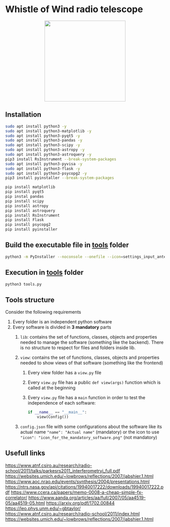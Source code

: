# Whistle of Wind radio telescope

<p align="center">
  <img src="https://github.com/user-attachments/assets/c5fb736e-5ffb-4102-8ebd-a200df3dfa0d" width="256">
</p>

## Installation

```bash
sudo apt install python3 -y
sudo apt install python3-matplotlib -y
sudo apt install python3-pyqt5 -y
sudo apt install python3-pandas -y
sudo apt install python3-scipy -y
sudo apt install python3-astropy -y
sudo apt install python3-astroquery -y
pip3 install RsInstrument --break-system-packages
sudo apt install python3-pyvisa -y
sudo apt install python3-flask -y
sudo apt install python3-psycopg2 -y
pip3 install pyinstaller --break-system-packages
```

```bat
pip install matplotlib
pip install pyqt5
pip instal pandas
pip install scipy
pip install astropy
pip install astroquery
pip install RsInstrument
pip install Flask
pip install psycopg2
pip install pyinstaller
```

## Build the executable file in [tools](./tools) folder

```bash
python3 -m PyInstaller --noconsole --onefile --icon=settings_input_antenna_24dp_0000F5_FILL0_wght400_GRAD0_opsz24.png tools.py
```

## Execution in [tools](./tools) folder

```bash
python3 tools.py
```

## Tools structure

Consider the following requirements

1. Every folder is an independent python software
2. Every software is divided in **3 mandatory** parts
   1. ```lib```: contains the set of functions, classes, objects and properties needed to manage the software (something like the backend). There is no structure to respect for files and folders inside lib.
   2. ```view```: contains the set of functions, classes, objects and properties needed to show views of that software (something like the frontend)
      1. Every view folder has a ```view.py``` file
      2. Every ```view.py``` file has a public ```def view(args)``` function which is called at the beginning
      3. Every ```view.py``` file has a ```main``` function in order to test the independence of each software:

            ```python
            if __name__ == "__main__":
                view(Config())
            ```

   3. ```config.json``` file with some configurations about the software like its actual name ```"name": "Actual name"``` (mandatory) or the icon to use ```"icon": "icon_for_the_mandatory_software.png"``` (not mandatory)

## Usefull links

<https://www.atnf.csiro.au/research/radio-school/2011/talks/parkesrs2011_interferometryi_full.pdf>
<https://websites.umich.edu/~lowbrows/reflections/2007/jabshier.1.html>
<https://www.aoc.nrao.edu/events/synthesis/2004/presentations.html>
<https://ntrs.nasa.gov/api/citations/19940017222/downloads/19940017222.pdf>
<https://www.ccera.ca/papers/memo-0008-a-cheap-simple-fx-correlator/>
<https://www.aanda.org/articles/aa/full/2007/05/aa4519-05/aa4519-05.html>
<https://arxiv.org/pdf/1702.00844>
<https://leo.phys.unm.edu/~gbtaylor/>
<https://www.atnf.csiro.au/research/radio-school/2011/index.html>
<https://websites.umich.edu/~lowbrows/reflections/2007/jabshier.1.html>
